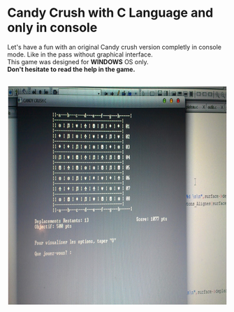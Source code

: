 # Candy Crush with C Language and only in console

Let's have a fun with an original Candy crush version completly in console mode.
Like in the pass without graphical interface.
<br/>
This game was designed for <strong>WINDOWS</strong> OS only.
<br/>
<strong>Don't hesitate to read the help in the game.</strong>
<br/><br/>
<div align="center">
  <img src="ccc_img.jpg" target="_blank" width="500px" height="500px"/>
</div>
